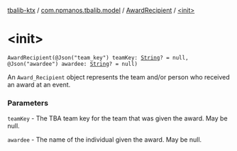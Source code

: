 [tbalib-ktx](../../index.md) / [com.npmanos.tbalib.model](../index.md) / [AwardRecipient](index.md) / [&lt;init&gt;](./-init-.md)

# &lt;init&gt;

`AwardRecipient(@Json("team_key") teamKey: `[`String`](https://kotlinlang.org/api/latest/jvm/stdlib/kotlin/-string/index.html)`? = null, @Json("awardee") awardee: `[`String`](https://kotlinlang.org/api/latest/jvm/stdlib/kotlin/-string/index.html)`? = null)`

An `Award_Recipient` object represents the team and/or person who received an award at an event.

### Parameters

`teamKey` - The TBA team key for the team that was given the award. May be null.

`awardee` - The name of the individual given the award. May be null.
